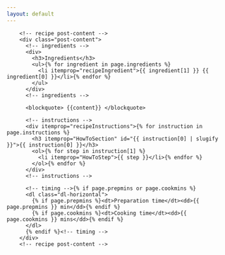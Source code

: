 ```yaml
---
layout: default
---
```


        <!-- recipe post-content -->
        <div class="post-content">
          <!-- ingredients -->
          <div>
            <h3>Ingredients</h3>
            <ul>{% for ingredient in page.ingredients %}
              <li itemprop="recipeIngredient">{{ ingredient[1] }} {{ ingredient[0] }}</li>{% endfor %}
            </ul>
          </div>
          <!-- ingredients -->

          <blockquote> {{content}} </blockquote>

          <!-- instructions -->
          <div itemprop="recipeInstructions">{% for instruction in page.instructions %}
            <h3 itemprop="HowToSection" id="{{ instruction[0] | slugify }}">{{ instruction[0] }}</h3>
            <ol>{% for step in instruction[1] %}
              <li itemprop="HowToStep">{{ step }}</li>{% endfor %}
            </ol>{% endfor %}
          </div>
          <!-- instructions -->

          <!-- timing -->{% if page.prepmins or page.cookmins %}
          <dl class="dl-horizontal">
            {% if page.prepmins %}<dt>Preparation time</dt><dd>{{ page.prepmins }} min</dd>{% endif %}
            {% if page.cookmins %}<dt>Cooking time</dt><dd>{{ page.cookmins }} mins</dd>{% endif %}
          </dl>
          {% endif %}<!-- timing -->
        </div>
        <!-- recipe post-content -->
